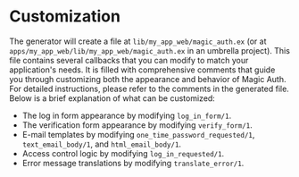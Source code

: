 # Customization

The generator will create a file at `lib/my_app_web/magic_auth.ex` (or at `apps/my_app_web/lib/my_app_web/magic_auth.ex` in an umbrella project). This file contains several callbacks that you can modify to match your application's needs. It is filled with comprehensive comments that guide you through customizing both the appearance and behavior of Magic Auth. For detailed instructions, please refer to the comments in the generated file. Below is a brief explanation of what can be customized:

- The log in form appearance by modifying `log_in_form/1`.
- The verification form appearance by modifying `verify_form/1`.
- E-mail templates by modifying `one_time_password_requested/1`, `text_email_body/1`, and `html_email_body/1`.
- Access control logic by modifying `log_in_requested/1`.
- Error message translations by modifying `translate_error/1`.